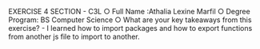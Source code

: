 EXERCISE 4 
SECTION - C3L
○ Full Name :Athalia Lexine Marfil
○ Degree Program: BS Computer Science 
○ What are your key takeaways from this exercise?
    - I learned how to import packages and how to export functions from another js file to import to another.